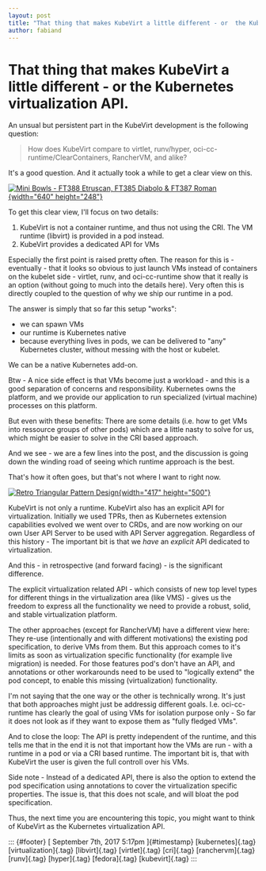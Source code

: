 ```yaml
---
layout: post
title: "That thing that makes KubeVirt a little different - or  the Kubernetes virtualization API."
author: fabiand
---
```



That thing that makes KubeVirt a little different - or the Kubernetes virtualization API.
=========================================================================================

An unsual but persistent part in the KubeVirt development is the
following question:

> How does KubeVirt compare to virtlet, runv/hyper,
> oci-cc-runtime/ClearContainers, RancherVM, and alike?

It's a good question. And it actually took a while to get a clear view
on this.

[![Mini Bowls - FT388 Etruscan, FT385 Diabolo & FT387
Roman](https://farm8.staticflickr.com/7612/16651793469_0402c44e07_z.jpg){width="640"
height="248"}](https://www.flickr.com/photos/130070496@N08/16651793469/ "Mini Bowls - FT388 Etruscan, FT385 Diabolo & FT387 Roman")

To get this clear view, I'll focus on two details:

1.  KubeVirt is not a container runtime, and thus not using the CRI. The
    VM runtime (libvirt) is provided in a pod instead.
2.  KubeVirt provides a dedicated API for VMs

Especially the first point is raised pretty often. The reason for this
is - eventually - that it looks so obvious to just launch VMs instead of
containers on the kubelet side - virtlet, runv, and oci-cc-runtime show
that it really is an option (without going to much into the details
here). Very often this is directly coupled to the question of why we
ship our runtime in a pod.

The answer is simply that so far this setup "works":

-   we can spawn VMs
-   our runtime is Kubernetes native
-   because everything lives in pods, we can be delivered to "any"
    Kubernetes cluster, without messing with the host or kubelet.

We can be a native Kubernetes add-on.

Btw - A nice side effect is that VMs become just a workload - and this
is a good separation of concerns and responsibility. Kubernetes owns the
platform, and we provide our application to run specialized (virtual
machine) processes on this platform.

But even with these benefits: There are some details (i.e. how to get
VMs into ressource groups of other pods) which are a little nasty to
solve for us, which might be easier to solve in the CRI based approach.

And we see - we are a few lines into the post, and the discussion is
going down the winding road of seeing which runtime approach is the
best.

That's how it often goes, but that's not where I want to right now.

[![Retro Triangular Pattern
Design](https://farm9.staticflickr.com/8426/7610437816_0625050f66.jpg){width="417"
height="500"}](https://www.flickr.com/photos/tripletsisters/7610437816/ "Retro Triangular Pattern Design")

KubeVirt is not only a runtime. KubeVirt also has an explicit API for
virtualization. Initially we used TPRs, then as Kubernetes extension
capabilities evolved we went over to CRDs, and are now working on our
own User API Server to be used with API Server aggregation. Regardless
of this history - The important bit is that we *have* an *explicit* API
dedicated to virtualization.

And this - in retrospective (and forward facing) - is the significant
difference.

The explicit virtualization related API - which consists of new top
level types for different things in the virtualization area (like VMS) -
gives us the freedom to express all the functionality we need to provide
a robust, solid, and stable virtualization platform.

The other approaches (except for RancherVM) have a different view here:
They re-use (intentionally and with different motivations) the existing
pod specification, to derive VMs from them. But this approach comes to
it's limits as soon as virtualization specific functionality (for
example live migration) is needed. For those features pod's don't have
an API, and annotations or other workarounds need to be used to
"logically extend" the pod concept, to enable this missing
(virtualization) functionality.

I'm not saying that the one way or the other is technically wrong. It's
just that both approaches might just be addressig different goals. I.e.
oci-cc-runtime has clearly the goal of using VMs for isolation purpose
only - So far it does not look as if they want to expose them as "fully
fledged VMs".

And to close the loop: The API is pretty independent of the runtime, and
this tells me that in the end it is not that important how the VMs are
run - with a runtime in a pod or via a CRI based runtime. The important
bit is, that with KubeVirt the user is given the full controll over his
VMs.

Side note - Instead of a dedicated API, there is also the option to
extend the pod specification using annotations to cover the
virtualization specific properties. The issue is, that this does not
scale, and will bloat the pod specification.

Thus, the next time you are encountering this topic, you might want to
think of KubeVirt as the Kubernetes virtualization API.

::: {#footer}
[ September 7th, 2017 5:17pm ]{#timestamp} [kubernetes]{.tag}
[virtualization]{.tag} [libvirt]{.tag} [virtlet]{.tag} [cri]{.tag}
[ranchervm]{.tag} [runv]{.tag} [hyper]{.tag} [fedora]{.tag}
[kubevirt]{.tag}
:::
